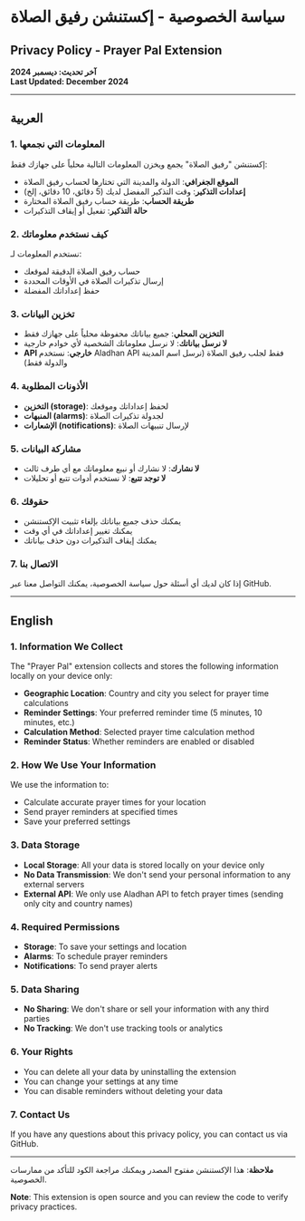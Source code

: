 # سياسة الخصوصية - إكستنشن رفيق الصلاة

## Privacy Policy - Prayer Pal Extension

**آخر تحديث: ديسمبر 2024**  
**Last Updated: December 2024**

---

## العربية

### 1. المعلومات التي نجمعها

إكستنشن "رفيق الصلاة" يجمع ويخزن المعلومات التالية محلياً على جهازك فقط:

- **الموقع الجغرافي**: الدولة والمدينة التي تختارها لحساب رفيق الصلاة
- **إعدادات التذكير**: وقت التذكير المفضل لديك (5 دقائق، 10 دقائق، إلخ)
- **طريقة الحساب**: طريقة حساب رفيق الصلاة المختارة
- **حالة التذكير**: تفعيل أو إيقاف التذكيرات

### 2. كيف نستخدم معلوماتك

نستخدم المعلومات لـ:
- حساب رفيق الصلاة الدقيقة لموقعك
- إرسال تذكيرات الصلاة في الأوقات المحددة
- حفظ إعداداتك المفضلة

### 3. تخزين البيانات

- **التخزين المحلي**: جميع بياناتك محفوظة محلياً على جهازك فقط
- **لا نرسل بياناتك**: لا نرسل معلوماتك الشخصية لأي خوادم خارجية
- **API خارجي**: نستخدم Aladhan API فقط لجلب رفيق الصلاة (نرسل اسم المدينة والدولة فقط)

### 4. الأذونات المطلوبة

- **التخزين (storage)**: لحفظ إعداداتك وموقعك
- **المنبهات (alarms)**: لجدولة تذكيرات الصلاة
- **الإشعارات (notifications)**: لإرسال تنبيهات الصلاة

### 5. مشاركة البيانات

- **لا نشارك**: لا نشارك أو نبيع معلوماتك مع أي طرف ثالث
- **لا توجد تتبع**: لا نستخدم أدوات تتبع أو تحليلات

### 6. حقوقك

- يمكنك حذف جميع بياناتك بإلغاء تثبيت الإكستنشن
- يمكنك تغيير إعداداتك في أي وقت
- يمكنك إيقاف التذكيرات دون حذف بياناتك

### 7. الاتصال بنا

إذا كان لديك أي أسئلة حول سياسة الخصوصية، يمكنك التواصل معنا عبر GitHub.

---

## English

### 1. Information We Collect

The "Prayer Pal" extension collects and stores the following information locally on your device only:

- **Geographic Location**: Country and city you select for prayer time calculations
- **Reminder Settings**: Your preferred reminder time (5 minutes, 10 minutes, etc.)
- **Calculation Method**: Selected prayer time calculation method
- **Reminder Status**: Whether reminders are enabled or disabled

### 2. How We Use Your Information

We use the information to:
- Calculate accurate prayer times for your location
- Send prayer reminders at specified times
- Save your preferred settings

### 3. Data Storage

- **Local Storage**: All your data is stored locally on your device only
- **No Data Transmission**: We don't send your personal information to any external servers
- **External API**: We only use Aladhan API to fetch prayer times (sending only city and country names)

### 4. Required Permissions

- **Storage**: To save your settings and location
- **Alarms**: To schedule prayer reminders
- **Notifications**: To send prayer alerts

### 5. Data Sharing

- **No Sharing**: We don't share or sell your information with any third parties
- **No Tracking**: We don't use tracking tools or analytics

### 6. Your Rights

- You can delete all your data by uninstalling the extension
- You can change your settings at any time
- You can disable reminders without deleting your data

### 7. Contact Us

If you have any questions about this privacy policy, you can contact us via GitHub.

---

**ملاحظة**: هذا الإكستنشن مفتوح المصدر ويمكنك مراجعة الكود للتأكد من ممارسات الخصوصية.

**Note**: This extension is open source and you can review the code to verify privacy practices.